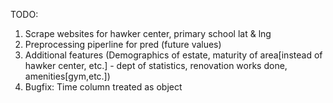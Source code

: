 TODO:
1. Scrape websites for hawker center, primary school lat & lng
2. Preprocessing piperline for pred (future values)
3. Additional features (Demographics of estate, maturity of area[instead of hawker center, etc.] - dept of statistics, renovation works done, amenities[gym,etc.])
4. Bugfix: Time column treated as object